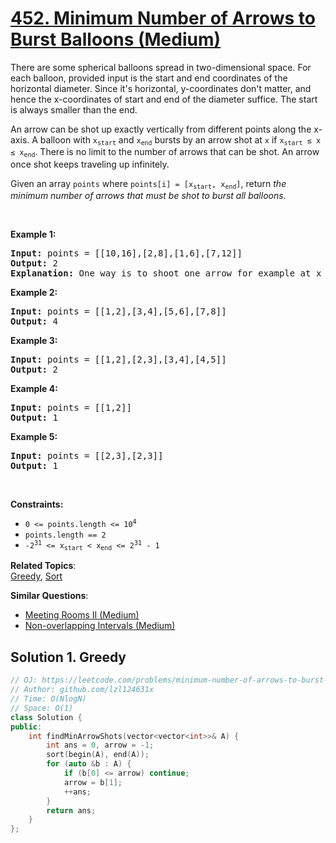 # [452. Minimum Number of Arrows to Burst Balloons (Medium)](https://leetcode.com/problems/minimum-number-of-arrows-to-burst-balloons/)

<p>There are some spherical balloons spread in two-dimensional space. For each balloon, provided input is the start and end coordinates of the horizontal diameter. Since it's horizontal, y-coordinates don't matter, and hence the x-coordinates of start and end of the diameter suffice. The start is always smaller than the end.</p>

<p>An arrow can be shot up exactly vertically from different points along the x-axis. A balloon with <code>x<sub>start</sub></code> and <code>x<sub>end</sub></code> bursts by an arrow shot at <code>x</code> if <code>x<sub>start</sub> ≤ x ≤ x<sub>end</sub></code>. There is no limit to the number of arrows that can be shot. An arrow once shot keeps traveling up infinitely.</p>

<p>Given an array <code>points</code> where <code>points[i] = [x<sub>start</sub>, x<sub>end</sub>]</code>, return&nbsp;<em>the minimum number of arrows that must be shot to burst all balloons</em>.</p>

<p>&nbsp;</p>
<p><strong>Example 1:</strong></p>

<pre><strong>Input:</strong> points = [[10,16],[2,8],[1,6],[7,12]]
<strong>Output:</strong> 2
<strong>Explanation:</strong> One way is to shoot one arrow for example at x = 6 (bursting the balloons [2,8] and [1,6]) and another arrow at x = 11 (bursting the other two balloons).
</pre>

<p><strong>Example 2:</strong></p>

<pre><strong>Input:</strong> points = [[1,2],[3,4],[5,6],[7,8]]
<strong>Output:</strong> 4
</pre>

<p><strong>Example 3:</strong></p>

<pre><strong>Input:</strong> points = [[1,2],[2,3],[3,4],[4,5]]
<strong>Output:</strong> 2
</pre>

<p><strong>Example 4:</strong></p>

<pre><strong>Input:</strong> points = [[1,2]]
<strong>Output:</strong> 1
</pre>

<p><strong>Example 5:</strong></p>

<pre><strong>Input:</strong> points = [[2,3],[2,3]]
<strong>Output:</strong> 1
</pre>

<p>&nbsp;</p>
<p><strong>Constraints:</strong></p>

<ul>
	<li><code>0 &lt;= points.length &lt;= 10<sup>4</sup></code></li>
	<li><code>points.length == 2</code></li>
	<li><code>-2<sup>31</sup> &lt;= x<sub>start</sub> &lt;&nbsp;x<sub>end</sub> &lt;= 2<sup>31</sup> - 1</code></li>
</ul>

**Related Topics**:  
[Greedy](https://leetcode.com/tag/greedy/), [Sort](https://leetcode.com/tag/sort/)

**Similar Questions**:
* [Meeting Rooms II (Medium)](https://leetcode.com/problems/meeting-rooms-ii/)
* [Non-overlapping Intervals (Medium)](https://leetcode.com/problems/non-overlapping-intervals/)

## Solution 1. Greedy

```cpp
// OJ: https://leetcode.com/problems/minimum-number-of-arrows-to-burst-balloons/
// Author: github.com/lzl124631x
// Time: O(NlogN)
// Space: O(1)
class Solution {
public:
    int findMinArrowShots(vector<vector<int>>& A) {
        int ans = 0, arrow = -1;
        sort(begin(A), end(A));
        for (auto &b : A) {
            if (b[0] <= arrow) continue;
            arrow = b[1];
            ++ans;
        }
        return ans;
    }
};
```